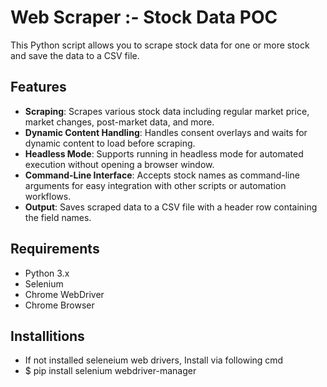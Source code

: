 # Web Scraper :- Stock Data POC

This Python script allows you to scrape stock data for one or more stock and save the data to a CSV file.

## Features

- **Scraping**: Scrapes various stock data including regular market price, market changes, post-market data, and more.
- **Dynamic Content Handling**: Handles consent overlays and waits for dynamic content to load before scraping.
- **Headless Mode**: Supports running in headless mode for automated execution without opening a browser window.
- **Command-Line Interface**: Accepts stock names as command-line arguments for easy integration with other scripts or automation workflows.
- **Output**: Saves scraped data to a CSV file with a header row containing the field names.

## Requirements

- Python 3.x
- Selenium
- Chrome WebDriver
- Chrome Browser

## Installitions
- If not installed seleneium web drivers, Install via following cmd
- $ pip install selenium webdriver-manager
